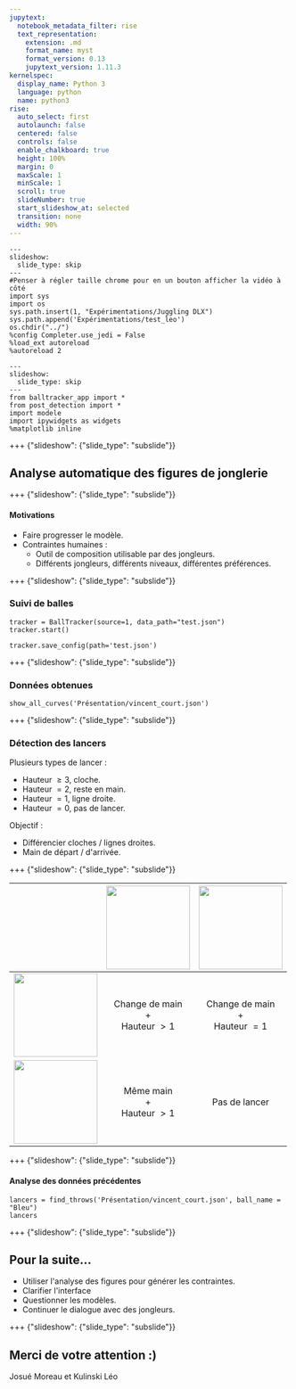 ```yaml
---
jupytext:
  notebook_metadata_filter: rise
  text_representation:
    extension: .md
    format_name: myst
    format_version: 0.13
    jupytext_version: 1.11.3
kernelspec:
  display_name: Python 3
  language: python
  name: python3
rise:
  auto_select: first
  autolaunch: false
  centered: false
  controls: false
  enable_chalkboard: true
  height: 100%
  margin: 0
  maxScale: 1
  minScale: 1
  scroll: true
  slideNumber: true
  start_slideshow_at: selected
  transition: none
  width: 90%
---
```


```{code-cell} ipython3
---
slideshow:
  slide_type: skip
---
#Penser à régler taille chrome pour en un bouton afficher la vidéo à côté
import sys
import os
sys.path.insert(1, "Expérimentations/Juggling DLX")
sys.path.append('Expérimentations/test_leo')
os.chdir("../")
%config Completer.use_jedi = False
%load_ext autoreload
%autoreload 2
```

```{code-cell} ipython3
---
slideshow:
  slide_type: skip
---
from balltracker_app import *
from post_detection import *
import modele
import ipywidgets as widgets
%matplotlib inline
```

+++ {"slideshow": {"slide_type": "subslide"}}

## Analyse automatique des figures de jonglerie

+++ {"slideshow": {"slide_type": "subslide"}}

#### Motivations
- Faire progresser le modèle.
- Contraintes humaines :
    - Outil de composition utilisable par des jongleurs.
    - Différents jongleurs, différents niveaux, différentes préférences.

+++ {"slideshow": {"slide_type": "subslide"}}

### Suivi de balles

```{code-cell} ipython3
tracker = BallTracker(source=1, data_path="test.json")  
tracker.start()
```

```{code-cell} ipython3
tracker.save_config(path='test.json')
```

+++ {"slideshow": {"slide_type": "subslide"}}

### Données obtenues

```{code-cell} ipython3
show_all_curves('Présentation/vincent_court.json')
```

+++ {"slideshow": {"slide_type": "subslide"}}

### Détection des lancers
Plusieurs types de lancer :
- Hauteur $\geq 3$, cloche.
- Hauteur $= 2$, reste en main.
- Hauteur $= 1$, ligne droite.
- Hauteur $= 0$, pas de lancer.

Objectif :
- Différencier cloches / lignes droites.
- Main de départ / d'arrivée.

+++ {"slideshow": {"slide_type": "subslide"}}

|  |<img width="150" src="slidefigs/nicefig1.png"/>|<img width="150" src="slidefigs/nicefig2.png"/>|
|:-:|:-:|:-:|
|<img width="150" src="slidefigs/nicefig3.png"/>| Change de main <br /> + <br /> Hauteur $>1$ | Change de main <br /> + <br /> Hauteur $=1$ | 
|<img width="150" src="slidefigs/nicefig4.png"/> | Même main <br /> + <br /> Hauteur $>1$ | Pas de lancer |

+++ {"slideshow": {"slide_type": "subslide"}}

#### Analyse des données précédentes

```{code-cell} ipython3
lancers = find_throws('Présentation/vincent_court.json', ball_name = "Bleu")
lancers
```

+++ {"slideshow": {"slide_type": "subslide"}}

## Pour la suite...

- Utiliser l'analyse des figures pour générer les contraintes.
- Clarifier l'interface
- Questionner les modèles.
- Continuer le dialogue avec des jongleurs.

+++ {"slideshow": {"slide_type": "subslide"}}

## Merci de votre attention :)
Josué Moreau et Kulinski Léo

